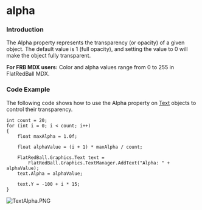 # alpha

### Introduction

The Alpha property represents the transparency (or opacity) of a given object. The default value is 1 (full opacity), and setting the value to 0 will make the object fully transparent.

**For FRB MDX users:** Color and alpha values range from 0 to 255 in FlatRedBall MDX.

### Code Example

The following code shows how to use the Alpha property on [Text](../../../../../frb/docs/index.php) objects to control their transparency.

```
int count = 20;
for (int i = 0; i < count; i++)
{
    float maxAlpha = 1.0f;

    float alphaValue = (i + 1) * maxAlpha / count;

    FlatRedBall.Graphics.Text text =
        FlatRedBall.Graphics.TextManager.AddText("Alpha: " + alphaValue);
    text.Alpha = alphaValue;

    text.Y = -100 + i * 15;
}
```

![TextAlpha.PNG](../../../../../media/migrated_media-TextAlpha.PNG)
